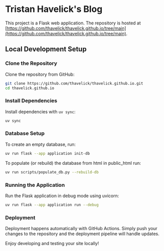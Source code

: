# Tristan Havelick's Blog

This project is a Flask web application. The repository is hosted at [https://github.com/thavelick/thavelick.github.io/tree/main](https://github.com/thavelick/thavelick.github.io/tree/main).

## Local Development Setup

### Clone the Repository

Clone the repository from GitHub:

```bash
git clone https://github.com/thavelick/thavelick.github.io.git
cd thavelick.github.io
```

### Install Dependencies

Install dependencies with `uv sync`:

```bash
uv sync
```

### Database Setup

To create an empty database, run:

```bash
uv run flask --app application init-db
```

To populate (or rebuild) the database from html in public_html run:

```bash
uv run scripts/populate_db.py --rebuild-db
```

### Running the Application

Run the Flask application in debug mode using uvicorn:

```bash
uv run flask --app application run --debug
```

### Deployment

Deployment happens automatically with GitHub Actions. Simply push your changes to the repository and the deployment pipeline will handle updates.

Enjoy developing and testing your site locally!
